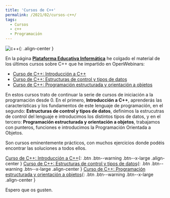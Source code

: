 ```yaml
---
title: 'Cursos de C++'
permalink: /2021/02/cursos-c++/
tags:
  - Cursos
  - c++
  - Programación
---
```


![c++](https://plataforma.josedomingo.org/pledin/cursos/curso_cpp1/img/c++.png){: .align-center }

En la página **[Plataforma Educativa Informática](https://plataforma.josedomingo.org/pledin/)** he colgado el material de los últimos cursos sobre C++ que he impartido en OpenWebinars:

* [Curso de C++: Introducción a C++](https://openwebinars.net/cursos/cpp-introduccion/)
* [Curso de C++: Estructuras de control y tipos de datos](https://openwebinars.net/cursos/cpp-estructuras-tipos-datos/)
* [Curso de C++: Programación estructurada y orientación a objetos](https://openwebinars.net/cursos/cpp-estructurada-poo/)

En estos cursos trato de continuar la serie de cursos de iniciación a la programación desde 0. En el primero, **Introducción a C++**, aprenderás las características y los fundamentos de este lenguaje de programación, en el segundo: **Estructuras de control y tipos de datos**, definimos la estrucutras de control del lenguaje e introducimos los distintos tipos de datos, y en el tercero: **Programación estructurada y orientación a objetos**, trabajamos con punteros, funciones e introducimos la Programación Orientada a Objetos.

Son cursos eminentemente prácticos, con muchos ejercicios donde podéis encontrar las soluciones a todos ellos.

[Curso de C++: Introducción a C++](https://plataforma.josedomingo.org/pledin/cursos/curso_cpp1/){: .btn .btn--warning .btn--x-large .align-center }
[Curso de C++: Estructuras de control y tipos de datos](https://plataforma.josedomingo.org/pledin/cursos/curso_cpp2/){: .btn .btn--warning .btn--x-large .align-center }
[Curso de C++: Programación estructurada y orientación a objetos](https://plataforma.josedomingo.org/pledin/cursos/curso_cpp3/){: .btn .btn--warning .btn--x-large .align-center }


Espero que os gusten.